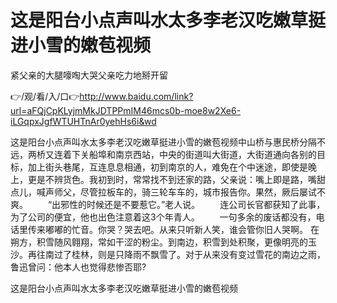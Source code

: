 # 这是阳台小点声叫水太多李老汉吃嫩草挺进小雪的嫩苞视频
紧父亲的大腿嚎啕大哭父亲吃力地掰开留

👉/观/看/入/口👉http://www.baidu.com/link?url=aFQjCpKLyjmMkJDTPPmIM46mcs0b-moe8w2Xe6-iLGqpxJgfWTUHTnAr0yehHs6i&wd

这是阳台小点声叫水太多李老汉吃嫩草挺进小雪的嫩苞视频中山桥与惠民桥分隔不远，两桥又连着下关船埠和南京西站，中央的街道叫大街道，大街道通向各别的目标，加上街头巷尾，互连息息相通，初到南京的人，难免在个中迷途，即使是晚上，更是不辨货色。我初到时，常常找不到还家的路，父亲说：嘴上即是路，嘴甜点儿，喊声师父，尽管拉板车的，骑三轮车车的，城市报告你。果然，厥后屡试不爽。
　　“出邪性的时候还是不要惹它。”老人说。
　　连公司长官都获知了此事，为了公司的便宜，他也出色注意着这3个年青人。
　　一句多余的废话都没有，电话里传来嘟嘟的忙音。你哭？哭去吧。从来只听新人笑，谁会管你旧人哭啊。
在朔方，积雪随风翱翔，常如干涩的粉尘。到南边，积雪到处积聚，更像明亮的玉沙。再往南过了桂林，则是只降雨不飘雪了。对于从来没有变过雪花的南边之雨，鲁迅曾问：他本人也觉得悲惨否耶?

这是阳台小点声叫水太多李老汉吃嫩草挺进小雪的嫩苞视频
